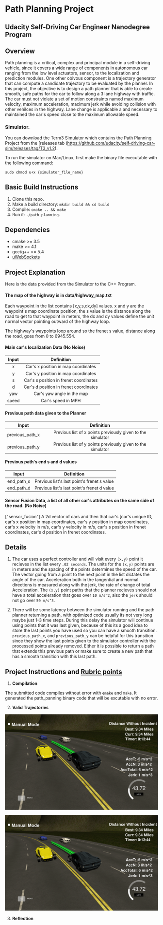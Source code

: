 # Path Planning Project
Udacity Self-Driving Car Engineer Nanodegree Program
---
## Overview
Path planning is a critical, complex and principal module in a self-driving vehicle, since it covers a wide range of components in autonomous car ranging from the low level actuators, sensor, to the localization and prediction modules. One other obivous component is a trajectory generator that can compute a candidate trajectory to be evaluated by the planner. In this project, the objective is to design a path planner that is able to create smooth, safe paths for the car to follow along a 3 lane highway with traffic. The car must not violate a set of motion constraints named maximum velocity, maximum acceleration, maximum jerk while avoiding collision with other vehilces in the highway. Lane change is applicable a and necessary to maintained the car's speed close to the maximum allowable speed. 

### Simulator.
You can download the Term3 Simulator which contains the Path Planning Project from the [releases tab (https://github.com/udacity/self-driving-car-sim/releases/tag/T3_v1.2).  

To run the simulator on Mac/Linux, first make the binary file executable with the following command:
```shell
sudo chmod u+x {simulator_file_name}
```

## Basic Build Instructions

1. Clone this repo.
2. Make a build directory: `mkdir build && cd build`
3. Compile: `cmake .. && make`
4. Run it: `./path_planning`.

## Dependencies

* cmake >= 3.5
* make >= 4.1
* gcc/g++ >= 5.4
* [uWebSockets](https://github.com/uWebSockets/uWebSockets)

## Project Explanation

Here is the data provided from the Simulator to the C++ Program.

#### The map of the highway is in data/highway_map.txt

Each waypoint in the list contains  [x,y,s,dx,dy] values. x and y are the waypoint's map coordinate position, the s value is the distance along the road to get to that waypoint in meters, the dx and dy values define the unit normal vector pointing outward of the highway loop.

The highway's waypoints loop around so the frenet s value, distance along the road, goes from 0 to 6945.554.

#### Main car's localization Data (No Noise)

| **Input** | Definition |
|:---------:|:---------:|
| x | Car's x position in map coordinates |
| y | Car's y position in map coordinates |
| s | Car's s position in frenet coordinates |
| d | Car's d position in frenet coordinates |
| yaw | Car's yaw angle in the map |
| speed | Car's speed in MPH|

#### Previous path data given to the Planner

| **Input** | Definition |
|:---------:|:---------:|
| previous_path_x | Previous list of x points previously given to the simulator |
| previous_path_y | Previous list of y points previously given to the simulator |

#### Previous path's end s and d values 

| **Input** | Definition |
|:---------:|:---------:|
| end_path_s | Previous list's last point's frenet s value |
| end_path_d | Previous list's last point's frenet d value |

#### Sensor Fusion Data, a list of all other car's attributes on the same side of the road. (No Noise)

["sensor_fusion"] A 2d vector of cars and then that car's [car's unique ID, car's x position in map coordinates, car's y position in map coordinates, car's x velocity in m/s, car's y velocity in m/s, car's s position in frenet coordinates, car's d position in frenet coordinates. 

## Details

1. The car uses a perfect controller and will visit every `(x,y)` point it recieves in the list every `.02 seconds`. The units for the `(x,y)` points are in meters and the spacing of the points determines the speed of the car. The vector going from a point to the next point in the list dictates the angle of the car. Acceleration both in the tangential and normal directions is measured along with the jerk, the rate of change of total Acceleration. The `(x,y)` point paths that the planner recieves should not have a total acceleration that goes over `10 m/s^2`, also the `jerk` should not go over `50 m/s^3`.

2. There will be some latency between the simulator running and the path planner returning a path, with optimized code usually its not very long maybe just 1-3 time steps. During this delay the simulator will continue using points that it was last given, because of this its a good idea to store the last points you have used so you can have a smooth transition. `previous_path_x`, and `previous_path_y` can be helpful for this transition since they show the last points given to the simulator controller with the processed points already removed. Either it is possible to return a path that extends this previous path or make sure to create a new path that has a smooth transition with this last path.

## Project Instructions and [Rubric points](https://review.udacity.com/#!/rubrics/1971/view) 

1. **Compilation**

The submitted code compiles without error with `emake` and `make`. It generated the path_panning binary code that will be excutable with no error.

2. **Valid Trajectories**

![output](readme_imgs/1.png)

![output](readme_imgs/1.png)


3. **Reflection**




